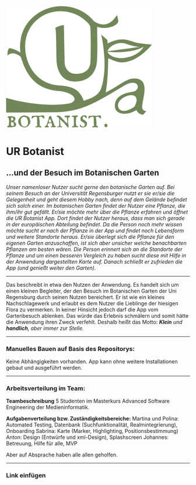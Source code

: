 <img src="Botanist_Logo_g.svg" width="400"></img>
# UR Botanist 
## ...und der Besuch im Botanischen Garten

_Unser namenloser Nutzer sucht gerne den botanische Garten auf. Bei seinem Besuch an der Universität Regensburger nutzt er sie er/sie die Gelegenheit und geht diesem Hobby nach, denn auf dem Gelände befindet sich solch einer. Im botanischen Garten findet der Nutzer eine Pflanze, die ihm/ihr gut gefällt. Er/sie möchte mehr über die Pflanze erfahren und öffnet die UR Botanist App. Dort findet der Nutzer heraus, dass man sich gerade in der europäischen Abteilung befindet. Da die Person noch mehr wissen möchte sucht er nach der Pflanze in der App und findet noch Lebensform und weitere Standorte heraus. Er/sie überlegt sich die Pflanze für den eigenen Garten anzuschaffen, ist sich aber unsicher welche benachbarten Pflanzen am besten wären. Die Person erinnert sich an die Standorte der Pflanze und um einen besseren Vergleich zu haben sucht diese mit Hilfe in der Anwendung dargestellten Karte auf. Danach schließt er zufrieden die App (und genießt weiter den Garten)._

---

Das beschreibt in etwa den Nutzen der Anwendung. Es handelt sich um einen kleinen Begleiter, der den Besuch im Botanischen Garten der Uni Regensburg durch seinen Nutzen bereichert. Er ist wie ein kleines Nachschlagewerk und erlaubt es dem Nutzer die Lieblinge der hiesigen Flora zu vermerken. In keiner Hinsicht jedoch darf die App vom Gartenbesuch ablenken. Das würde das Erlebnis schmälern und somit hätte die Anwendung ihren Zweck verfehlt. Deshalb heißt das Motto: _**Klein** und **handlich**, aber immer zur Stelle._

---

### Manuelles Bauen auf Basis des Repositorys:
Keine Abhängigkeiten vorhanden. App kann ohne weitere Installationen gebaut und ausgeführt werden.

---

### Arbeitsverteilung im Team:
**Teambeschreibung**
5 Studenten im Masterkurs Advanced Software Engineering der Medieninformatik.

**Aufgabenverteilung bzw. Zuständigkeitsbereiche:**
Martina und Polina: Automated Testing, Datenbank (Suchfunktionalität, Realmintegrierung), Onboarding
Sabrina: Karte (Marker, Highlighting, Positionsbestimmung)
Anton: Design (Entwürfe und xml-Design), Splashscreen
Johannes: Betreuung, Hilfe für alle, MVP

Aber auf Absprache haben alle allen geholfen.

---

### Link einfügen
